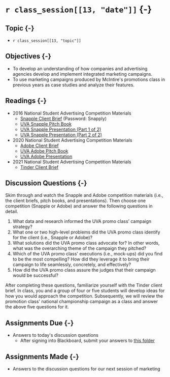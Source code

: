 # `r class_session[[13, "date"]]` {-}

## Topic {-}

- `r class_session[[13, "topic"]]`

## Objectives {-}

- To develop an understanding of how companies and advertising agencies develop
and implement integrated marketing campaigns.
- To use marketing campaigns produced by McIntire's promotions class in
previous years as case studies and analyze their features.

## Readings {-}

- 2016 National Student Advertising Competition Materials  
    - [Snapple Client Brief][]  (Password: Snapply)
    - [UVA Snapple Pitch Book][]  
    - [UVA Snapple Presentation (Part 1 of 2)][]  
    - [UVA Snapple Presentation (Part 2 of 2)][]  
- 2020 National Student Advertising Competition Materials  
    - [Adobe Client Brief][]  
    - [UVA Adobe Pitch Book][]  
    - [UVA Adobe Presentation][]  
- 2021 National Student Advertising Competition Materials  
    - [Tinder Client Brief][]

## Discussion Questions {-}
Skim through and watch the Snapple and Adobe competition materials (i.e., the
client briefs, pitch books, and presentations). Then choose one competition
(Snapple or Adobe) and answer the following questions in detail.

1. What data and research informed the UVA promo class’ campaign strategy?  
2. What one or two high-level problems did the UVA promo class identify for the
client (i.e., Snapple or Adobe)?  
3. What solutions did the UVA promo class advocate for? In other words, what was
the overarching theme of the campaign they pitched?
4. Which of the UVA promo class' executions  (i.e., mock-ups) did you find to be
the most compelling? How did they leverage it to bring their campaign to life
seamlessly, concretely, and effectively?  
5. How did the UVA promo class assure the judges that their campaign would be
successful?  

After completing these questions, familiarize yourself with the Tinder client
brief. In class, you and a group of four or five students will develop ideas for
how you would approach the competition. Subsequently, we will review the
promotion class' national championship campaign as a class and answer the above
five questions for it.

## Assignments Due {-}

- Answers to today's discussion questions
    - After signing into Blackboard, submit your answers to [this
    folder][discussion-questions-submission-13]

## Assignments Made {-}

- Answers to the discussion questions for our next session of marketing

[Snapple Client Brief]: https://blackboard.comm.virginia.edu/bbcswebdav/pid-191671-dt-content-rid-1788023_1/xid-1788023_1
[UVA Snapple Pitch Book]: https://blackboard.comm.virginia.edu/bbcswebdav/pid-191676-dt-content-rid-1788026_1/xid-1788026_1
[UVA Snapple Presentation (Part 1 of 2)]: https://video.comm.virginia.edu/media/Snapple+Presentation+%28Part+1+of+2%29/1_kfge3ygt?st=81
[UVA Snapple Presentation (Part 2 of 2)]: https://video.comm.virginia.edu/media/UVA+Snapple+Presentation+%28Part+2+of+2%29/1_kj0lz16j
[Adobe Client Brief]: https://blackboard.comm.virginia.edu/bbcswebdav/pid-191679-dt-content-rid-1788025_1/xid-1788025_1
[UVA Adobe Pitch Book]: https://blackboard.comm.virginia.edu/bbcswebdav/pid-191680-dt-content-rid-1788027_1/xid-1788027_1
[UVA Adobe Presentation]: https://video.comm.virginia.edu/media/UVA+Adobe+Presentation/1_yijvdzoz
[Tinder Client Brief]: https://blackboard.comm.virginia.edu/bbcswebdav/pid-195112-dt-content-rid-1801983_1/xid-1801983_1
[UVA Tinder Pitch Book]: https://blackboard.comm.virginia.edu/bbcswebdav/pid-195113-dt-content-rid-1801984_1/xid-1801984_1
[UVA Tinder Presentation]:  https://video.comm.virginia.edu/media/UVA+Tinder+Presentation/1_c350m7c9
[discussion-questions-submission-13]: https://blackboard.comm.virginia.edu/webapps/assignment/uploadAssignment?content_id=_191701_1&course_id=_3493_1